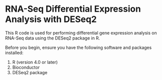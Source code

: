 # RNA-Seq Differential Expression Analysis with DESeq2

This R code is used for performing differential gene expression analysis on RNA-Seq data using the DESeq2 package in R.

Before you begin, ensure you have the following software and packages installed:
1. R (version 4.0 or later)
2. Bioconductor
3. DESeq2 package
